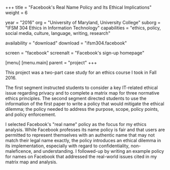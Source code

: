 +++
title = "Facebook's Real Name Policy and Its Ethical Implications"
weight = 6

year = "2016"
org = "University of Maryland, University College"
suborg = "IFSM 304 Ethics in Information Technology"
capabilities = "ethics, policy, social media, culture, language, writing, research"

availability = "download"
download = "ifsm304.facebook"

screen = "facebook"
screenalt = "Facebook's sign-up homepage"

[menu]
[menu.main]
parent = "project"
+++

This project was a two-part case study for an ethics course I took in Fall 2016.

The first segment instructed students to consider a key IT-related ethical issue regarding privacy and to complete a matrix map for three normative ethics principles. The second segment directed students to use the information of the first paper to write a policy that would mitigate the ethical dilemma; the policy needed to address the purpose, scope, policy points, and policy enforcement.

I selected Facebook's "real name" policy as the focus for my ethics analysis. While Facebook professes its name policy is fair and that users are permitted to represent themselves with an authentic name that may not match their legal name exactly, the policy introduces an ethical dilemma in its implementation, especially with regard to confidentiality, non-maleficence, and understanding. I followed-up by writing an example policy for names on Facebook that addressed the real-world issues cited in my matrix map and analysis.